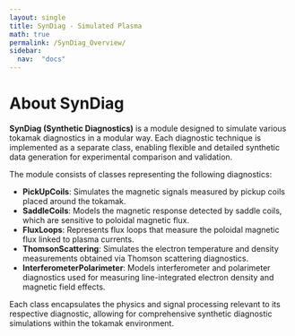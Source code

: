 ```yaml
---
layout: single
title: SynDiag - Simulated Plasma
math: true
permalink: /SynDiag_Overview/
sidebar: 
  nav:  "docs"
---
```


<script type="text/javascript" async
  src="https://cdn.jsdelivr.net/npm/mathjax@3/es5/tex-mml-chtml.js">
</script>


# About SynDiag

**SynDiag (Synthetic Diagnostics)** is a module designed to simulate various tokamak diagnostics in a modular way. Each diagnostic technique is implemented as a separate class, enabling flexible and detailed synthetic data generation for experimental comparison and validation.

The module consists of classes representing the following diagnostics:

- **PickUpCoils**: Simulates the magnetic signals measured by pickup coils placed around the tokamak.
- **SaddleCoils**: Models the magnetic response detected by saddle coils, which are sensitive to poloidal magnetic flux.
- **FluxLoops**: Represents flux loops that measure the poloidal magnetic flux linked to plasma currents.
- **ThomsonScattering**: Simulates the electron temperature and density measurements obtained via Thomson scattering diagnostics.
- **InterferometerPolarimeter**: Models interferometer and polarimeter diagnostics used for measuring line-integrated electron density and magnetic field effects.

Each class encapsulates the physics and signal processing relevant to its respective diagnostic, allowing for comprehensive synthetic diagnostic simulations within the tokamak environment.


